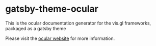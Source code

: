 # gatsby-theme-ocular

This is the ocular documentation generator for the vis.gl frameworks, packaged as a gatsby theme

Please visit the [ocular website](https://uber-web.github.io/ocular/) for more information.
